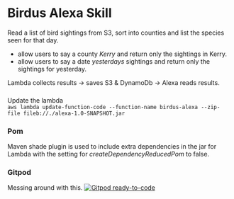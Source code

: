 # Birdus Alexa Skill

Read a list of bird sightings from S3, sort into counties and list the species seen for that day.  
  
- allow users to say a county _Kerry_ and return only the sightings in Kerry.  
- allow users to say a date _yesterdays_ sightings and return only the sightings for yesterday.  

Lambda collects results -> saves S3 & DynamoDb -> Alexa reads results.

### 
Update the lambda  
``
aws lambda update-function-code --function-name birdus-alexa --zip-file fileb://./alexa-1.0-SNAPSHOT.jar
``


### Pom
Maven shade plugin is used to include extra dependencies in the jar for Lambda 
with the setting for _createDependencyReducedPom_ to false.

### Gitpod
Messing around with this.
[![Gitpod ready-to-code](https://img.shields.io/badge/Gitpod-ready--to--code-blue?logo=gitpod)](https://gitpod.io/#https://github.com/1i/alexaBirdus)
